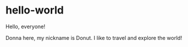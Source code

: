 # hello-world

Hello, everyone! 

Donna here, my nickname is Donut. I like to travel and explore the world!
